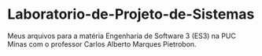 # Laboratorio-de-Projeto-de-Sistemas
Meus arquivos para a matéria Engenharia de Software 3 (ES3) na PUC Minas com o professor Carlos Alberto Marques Pietrobon. 
